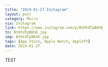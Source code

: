 ```yaml
---
title: "2019-01-27-Instagram"
layout: post
category: Micro
via: Instagram
link: https://www.instagram.com/p/BtHtdTpB6hK
tn: BtHtdTpB6hK.jpg
img: BtHtdTpB6hK.jpg
tags: [App Store, Apple Watch, AppleTV]
date: 2019-01-27
---
```

TEST